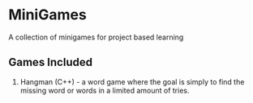# MiniGames
  A collection of minigames for project based learning

## Games Included
1. Hangman (C++) - a word game where the goal is simply to find the missing word or words in a limited amount of tries.
